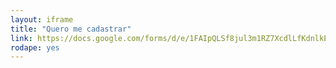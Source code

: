 ```yaml
---
layout: iframe
title: "Quero me cadastrar"
link: https://docs.google.com/forms/d/e/1FAIpQLSf8jul3m1RZ7XcdlLfKdnlkEmjCGXWZ3k1AbjPnJa-3YWL9hg/viewform
rodape: yes
---
```






